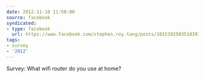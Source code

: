 ```yaml
---
date: 2012-11-10 11:50:00
source: facebook
syndicated:
- type: facebook
  url: https://www.facebook.com/stephen.roy.tang/posts/10151925035103912
tags:
- survey
- '2012'
---
```


Survey: What wifi router do you use at home?